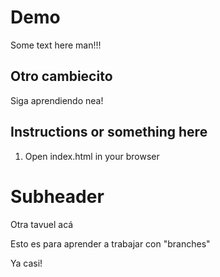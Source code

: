 # Demo

Some text here man!!!

## Otro cambiecito

Siga aprendiendo nea!

## Instructions or something here

1. Open index.html in your browser


# Subheader

Otra tavuel acá

Esto es para aprender a trabajar con "branches"

Ya casi!
